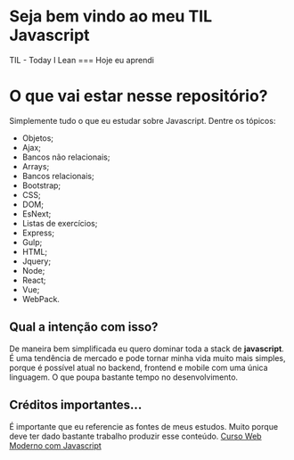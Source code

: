 # Seja bem vindo ao meu TIL Javascript

TIL - Today I Lean === Hoje eu aprendi

# O que vai estar nesse repositório?

Simplemente tudo o que eu estudar sobre Javascript. Dentre os tópicos:

- Objetos;
- Ajax;
- Bancos não relacionais;
- Arrays;
- Bancos relacionais;
- Bootstrap;
- CSS;
- DOM;
- EsNext;
- Listas de exercícios;
- Express;
- Gulp;
- HTML;
- Jquery;
- Node;
- React;
- Vue;
- WebPack.

## Qual a intenção com isso?

De maneira bem simplificada eu quero dominar toda a stack de **javascript**. É uma tendência de mercado e pode tornar minha vida muito mais simples, porque é possível atual no backend, frontend e mobile com uma única linguagem. O que poupa bastante tempo no desenvolvimento.

## Créditos importantes...

É importante que eu referencie as fontes de meus estudos. Muito porque deve ter dado bastante trabalho produzir esse conteúdo.
[Curso Web Moderno com Javascript](https://www.cod3r.com.br/courses/web-moderno)
